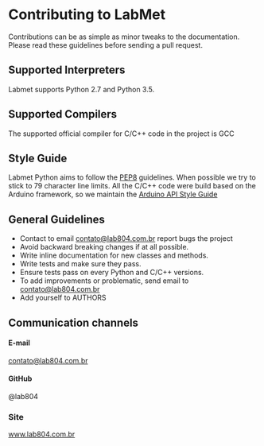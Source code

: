 # Contributing to LabMet
 Contributions can be as simple as minor tweaks to the documentation. Please read these guidelines before sending a pull request.

## Supported Interpreters

Labmet supports Python 2.7 and Python 3.5.

## Supported Compilers

The supported official compiler for C/C++ code in the project is GCC

## Style Guide

Labmet Python aims to follow the [PEP8](https://www.python.org/dev/peps/pep-0008/) guidelines. When possible we try to stick to 79 character line limits. All the C/C++ code were build based on the Arduino framework, so we maintain the [Arduino API Style Guide](https://www.arduino.cc/en/Reference/APIStyleGuide)


## General Guidelines

* Contact to email contato@lab804.com.br report bugs the project
* Avoid backward breaking changes if at all possible.
* Write inline documentation for new classes and methods.
* Write tests and make sure they pass.
* Ensure tests pass on every Python and C/C++ versions.
* To add improvements or problematic, send email to contato@lab804.com.br
* Add yourself to AUTHORS

## Communication channels

#### E-mail
contato@lab804.com.br

#### GitHub
@lab804

### Site
  www.lab804.com.br
